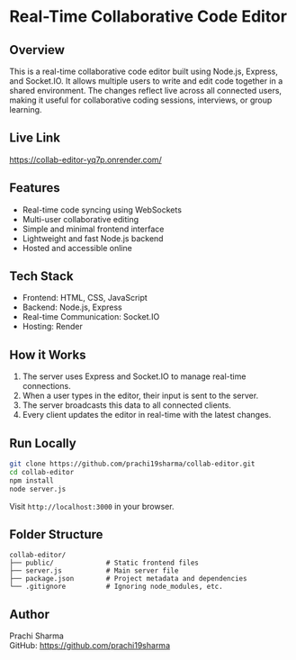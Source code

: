# Real-Time Collaborative Code Editor

## Overview

This is a real-time collaborative code editor built using Node.js, Express, and Socket.IO. It allows multiple users to write and edit code together in a shared environment. The changes reflect live across all connected users, making it useful for collaborative coding sessions, interviews, or group learning.

## Live Link

https://collab-editor-yq7p.onrender.com/

## Features

- Real-time code syncing using WebSockets
- Multi-user collaborative editing
- Simple and minimal frontend interface
- Lightweight and fast Node.js backend
- Hosted and accessible online

## Tech Stack

- Frontend: HTML, CSS, JavaScript
- Backend: Node.js, Express
- Real-time Communication: Socket.IO
- Hosting: Render

## How it Works

1. The server uses Express and Socket.IO to manage real-time connections.
2. When a user types in the editor, their input is sent to the server.
3. The server broadcasts this data to all connected clients.
4. Every client updates the editor in real-time with the latest changes.

## Run Locally

```bash
git clone https://github.com/prachi19sharma/collab-editor.git
cd collab-editor
npm install
node server.js
```

Visit `http://localhost:3000` in your browser.

## Folder Structure

```
collab-editor/
├── public/             # Static frontend files
├── server.js           # Main server file
├── package.json        # Project metadata and dependencies
└── .gitignore          # Ignoring node_modules, etc.
```

## Author

Prachi Sharma  
GitHub: https://github.com/prachi19sharma
